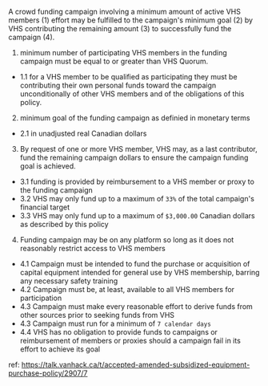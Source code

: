 A crowd funding campaign involving a minimum amount of active VHS members (1) effort may be fulfilled to the campaign's minimum goal (2) by VHS contributing the remaining amount (3) to successfully fund the campaign (4).

1. minimum number of participating VHS members in the funding campaign must be equal to or greater than VHS Quorum.
 - 1.1 for a VHS member to be qualified as participating they must be contributing their own personal funds toward the campaign unconditionally of other VHS members and of the obligations of this policy.
 
2. minimum goal of the funding campaign as definied in monetary terms
 - 2.1 in unadjusted real Canadian dollars

3. By request of one or more VHS member, VHS may, as a last contributor, fund the remaining campaign dollars to ensure the campaign funding goal is achieved.
 - 3.1 funding is provided by reimbursement to a VHS member or proxy to the funding campaign
 - 3.2 VHS may only fund up to a maximum of `33%` of the total campaign's financial target
 - 3.3 VHS may only fund up to a maximum of `$3,000.00` Canadian dollars as described by this policy
 
4. Funding campaign may be on any platform so long as it does not reasonably restrict access to VHS members
 - 4.1 Campaign must be intended to fund the purchase or acquisition of capital equipment intended for general use by VHS membership, barring any necessary safety training
 - 4.2 Campaign must be, at least, available to all VHS members for participation
 - 4.3 Campaign must make every reasonable effort to derive funds from other sources prior to seeking funds from VHS
 - 4.3 Campaign must run for a minimum of `7 calendar days`
 - 4.4 VHS has no obligation to provide funds to campaigns or reimbursement of members or proxies should a campaign fail in its effort to achieve its goal

ref: https://talk.vanhack.ca/t/accepted-amended-subsidized-equipment-purchase-policy/2907/7

